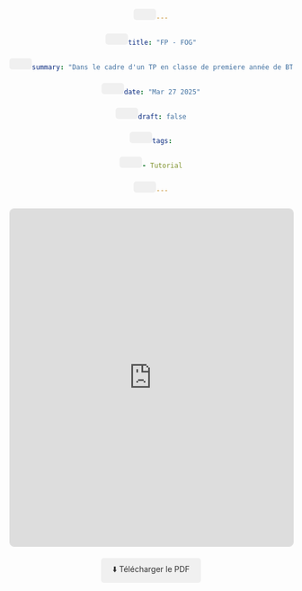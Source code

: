 ```yaml
---
title: "FP - FOG"
summary: "Dans le cadre d'un TP en classe de premiere année de BTS SIO, j'ai pu réaliser cette fiche de procédure sur le fonctionnement et la configuration de FOG."
date: "Mar 27 2025"
draft: false
tags:
- Tutorial
---
```

<html>
<head>
    <style>
        body {
            margin: 0;
            padding: 20px;
            text-align: center;
        }
        .preview-container {
            width: 100%;
            max-width: 1200px;
            margin: 0 auto;
        }
        embed {
            border: 1px solid #ddd;
            border-radius: 8px;
            margin-top: 10px;
            width: 100%;
            height: 600px;
        }
        a {
            display: inline-block;
            margin-top: 20px;
            padding: 10px 20px;
            background-color: #f0f0f0;
            color: #333;
            text-decoration: none;
            border-radius: 5px;
            transition: background 0.3s;
        }
        a:hover {
            background-color: #e0e0e0;
        }
    </style>
</head>
<body>
    <main>
        <div class="preview-container">
            <embed src="https://www.canva.com/design/DAGAteor6rE/2qmd3aioZOvntlO-_iuSZA/view?utm_content=DAGAteor6rE&utm_campaign=designshare&utm_medium=link2&utm_source=uniquelinks&utlId=hf65097722c" type="application/pdf" />
        </div>
        <section>
            <a href="[votre-lien-de-téléchargement]" download>⬇️ Télécharger le PDF</a>
        </section>
    </main>
</body>
</html>